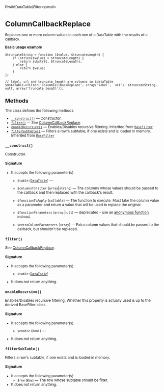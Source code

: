 <small>Piwik\DataTable\Filter\</small>

ColumnCallbackReplace
=====================

Replaces one or more column values in each row of a DataTable with the results of a callback.

**Basic usage example**

    $truncateString = function ($value, $truncateLength) {
        if (strlen($value) > $truncateLength) {
            return substr(0, $truncateLength);
        } else {
            return $value;
        }
    };

    // label, url and truncate_length are columns in $dataTable
    $dataTable->filter('ColumnCallbackReplace', array('label', 'url'), $truncateString, null, array('truncate_length'));

Methods
-------

The class defines the following methods:

- [`__construct()`](#__construct) &mdash; Constructor.
- [`filter()`](#filter) &mdash; See [ColumnCallbackReplace](/api-reference/Piwik/DataTable/Filter/ColumnCallbackReplace).
- [`enableRecursive()`](#enablerecursive) &mdash; Enables/Disables recursive filtering. Inherited from [`BaseFilter`](../../../Piwik/DataTable/BaseFilter.md)
- [`filterSubTable()`](#filtersubtable) &mdash; Filters a row's subtable, if one exists and is loaded in memory. Inherited from [`BaseFilter`](../../../Piwik/DataTable/BaseFilter.md)

<a name="__construct" id="__construct"></a>
<a name="__construct" id="__construct"></a>
### `__construct()`

Constructor.

#### Signature

-  It accepts the following parameter(s):
    - `$table` ([`DataTable`](../../../Piwik/DataTable.md)) &mdash;
      
    - `$columnsToFilter` (`array`|`string`) &mdash;
       The columns whose values should be passed to the callback and then replaced with the callback's result.
    - `$functionToApply` (`callable`) &mdash;
       The function to execute. Must take the column value as a parameter and return a value that will be used to replace the original.
    - `$functionParameters` (`array`|`null`) &mdash;
       deprecated - use an [anonymous function](http://php.net/manual/en/functions.anonymous.php) instead.
    - `$extraColumnParameters` (`array`) &mdash;
       Extra column values that should be passed to the callback, but shouldn't be replaced.

<a name="filter" id="filter"></a>
<a name="filter" id="filter"></a>
### `filter()`

See [ColumnCallbackReplace](/api-reference/Piwik/DataTable/Filter/ColumnCallbackReplace).

#### Signature

-  It accepts the following parameter(s):
    - `$table` ([`DataTable`](../../../Piwik/DataTable.md)) &mdash;
      
- It does not return anything.

<a name="enablerecursive" id="enablerecursive"></a>
<a name="enableRecursive" id="enableRecursive"></a>
### `enableRecursive()`

Enables/Disables recursive filtering. Whether this property is actually used
is up to the derived BaseFilter class.

#### Signature

-  It accepts the following parameter(s):
    - `$enable` (`bool`) &mdash;
      
- It does not return anything.

<a name="filtersubtable" id="filtersubtable"></a>
<a name="filterSubTable" id="filterSubTable"></a>
### `filterSubTable()`

Filters a row's subtable, if one exists and is loaded in memory.

#### Signature

-  It accepts the following parameter(s):
    - `$row` ([`Row`](../../../Piwik/DataTable/Row.md)) &mdash;
       The row whose subtable should be filter.
- It does not return anything.

